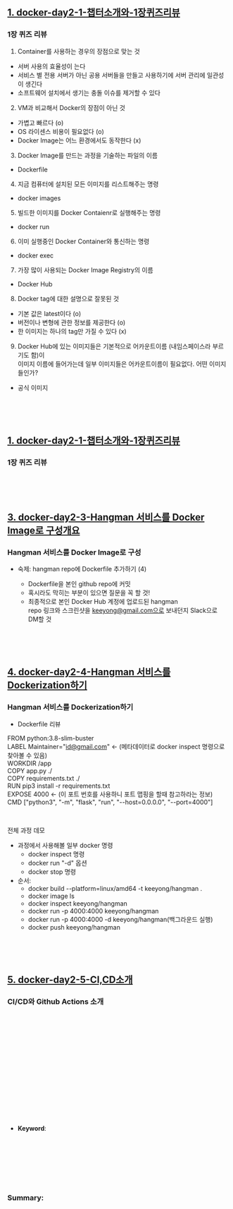 ## <u>1. docker-day2-1-챕터소개와-1장퀴즈리뷰</u>

### 1장 퀴즈 리뷰

1. Container를 사용하는 경우의 장점으로 맞는 것

- 서버 사용의 효율성이 는다
- 서비스 별 전용 서버가 아닌 공용 서버들을 만들고 사용하기에 서버 관리에 일관성이 생긴다
- 소프트웨어 설치에서 생기는 충돌 이슈를 제거할 수 있다

2. VM과 비교해서 Docker의 장점이 아닌 것

- 가볍고 빠르다 (o)
- OS 라이센스 비용이 필요없다 (o)
- Docker Image는 어느 환경에서도 동작한다 (x)

3. Docker Image를 만드는 과정을 기술하는 파일의 이름

- Dockerfile

4. 지금 컴퓨터에 설치된 모든 이미지를 리스트해주는 명령

- docker images

5. 빌드한 이미지를 Docker Contaienr로 실행해주는 명령

- docker run

6. 이미 실행중인 Docker Container와 통신하는 명령

- docker exec

7. 가장 많이 사용되는 Docker Image Registry의 이름

- Docker Hub

8. Docker tag에 대한 설명으로 잘못된 것

- 기본 값은 latest이다 (o)
- 버전이나 변형에 관한 정보를 제공한다 (o)
- 한 이미지는 하나의 tag만 가질 수 있다 (x)

9. Docker Hub에 있는 이미지들은 기본적으로 어카운트이름 (내임스페이스라 부르기도 함)이 \
   이미지 이름에 들어가는데 일부 이미지들은 어카운트이름이 필요없다. 어떤 이미지들인가?

- 공식 이미지

<br>
<br>
<br>

## <u>1. docker-day2-1-챕터소개와-1장퀴즈리뷰</u>

### 1장 퀴즈 리뷰

<br>
<br>
<br>

## <u>3. docker-day2-3-Hangman 서비스를 Docker Image로 구성개요</u>

### Hangman 서비스를 Docker Image로 구성

- 숙제: hangman repo에 Dockerfile 추가하기 (4)

  - Dockerfile을 본인 github repo에 커밋
  - 혹시라도 막히는 부분이 있으면 질문을 꼭 할 것!
  - 최종적으로 본인 Docker Hub 계정에 업로드된 hangman \
    repo 링크와 스크린샷을 keeyong@gmail.com으로 보내던지 Slack으로 DM할 것

<br>
<br>
<br>

## <u>4. docker-day2-4-Hangman 서비스를 Dockerization하기</u>

### Hangman 서비스를 Dockerization하기

- Dockerfile 리뷰

FROM python:3.8-slim-buster \
LABEL Maintainer="id@gmail.com" <- (메타데이터로 docker inspect 명령으로 찾아볼 수 있음) \
WORKDIR /app \
COPY app.py ./ \
COPY requirements.txt ./ \
RUN pip3 install -r requirements.txt \
EXPOSE 4000 <- (이 포트 번호를 사용하니 포트 맵핑을 할때 참고하라는 정보) \
CMD ["python3", "-m", "flask", "run", "--host=0.0.0.0", "--port=4000"]

<br>

전체 과정 데모

- 과정에서 사용해볼 일부 docker 명령
  - docker inspect 명령
  - docker run "-d" 옵션
  - docker stop 명령
- 순서:
  - docker build --platform=linux/amd64 -t keeyong/hangman .
  - docker image ls
  - docker inspect keeyong/hangman
  - docker run -p 4000:4000 keeyong/hangman
  - docker run -p 4000:4000 -d keeyong/hangman(백그라운드 실행)
  - docker push keeyong/hangman

<br>
<br>
<br>

## <u>5. docker-day2-5-CI,CD소개</u>

### CI/CD와 Github Actions 소개

<br>
<br>
<br>
<br>
<br>
<br>
<br>
<br>
<br>
<br>
<br>
<br>
<br>
<br>

- **Keyword**:

<br>
<br>
<br>
<br>
<br>
<br>

### **Summary**:

<br>
<br>
<br>
<br>
<br>
<br>
